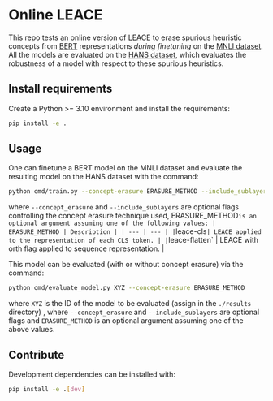 # Online LEACE
This repo tests an online version of [LEACE](https://github.com/EleutherAI/concept-erasure/tree/main) to erase spurious heuristic concepts from [BERT](https://huggingface.co/docs/transformers/model_doc/bert) representations *during finetuning* on the [MNLI dataset](https://huggingface.co/datasets/multi_nli). All the models are evaluated on the [HANS dataset](https://github.com/tommccoy1/hans), which evaluates the robustness of a model with respect to these spurious heuristics.

## Install requirements
Create a Python >= 3.10 environment and install the requirements:
```bash
pip install -e .
```

## Usage
One can finetune a BERT model on the MNLI dataset and evaluate the resulting model on the HANS dataset with the command:
```bash
python cmd/train.py --concept-erasure ERASURE_METHOD --include_sublayers
```
where `--concept_erasure` and `--include_sublayers` are optional flags controlling the concept erasure technique used, ERASURE_METHOD` is an optional argument assuming one of the following values:
| ERASURE_METHOD | Description |
| --- | --- |
| `leace-cls` | LEACE applied to the representation of each CLS token. |
| `leace-flatten` | LEACE with orth flag applied to sequence representation. |

This model can be evaluated (with or without concept erasure) via the command:
```bash
python cmd/evaluate_model.py XYZ --concept-erasure ERASURE_METHOD
```

where `XYZ` is the ID of the model to be evaluated (assign in the `./results` directory) , where `--concept_erasure` and `--include_sublayers` are optional flags and `ERASURE_METHOD` is an optional argument assuming one of the above values.




## Contribute
Development dependencies can be installed with:
```bash
pip install -e .[dev]
```
